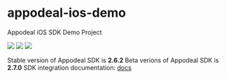 # appodeal-ios-demo
Appodeal iOS SDK Demo Project

[![](https://img.shields.io/badge/docs-ObjectiveC-green.svg)](https://wiki.appodeal.com/en/ios/2-7-0-beta-ios-sdk-integration-guide)
[![](https://img.shields.io/badge/docs-Swift-green.svg)](https://wiki.appodeal.com/en/ios/2-7-0-beta-ios-sdk-integration-guide)
[![](https://img.shields.io/badge/download-SDK-red.svg)](https://go.aws/2U4IbmE)


Stable version of Appodeal SDK is **2.6.2** 
Beta verions of Appodeal SDK is **2.7.0**
SDK integration documentation: [docs](https://wiki.appodeal.com/en/ios/2-7-0-beta-ios-sdk-integration-guide)

